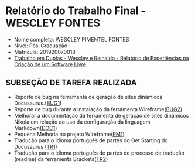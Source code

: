 # Relatório do Trabalho Final - WESCLEY FONTES

* Nome completo: WESCLEY PIMENTEL FONTES
* Nível: Pós-Graduação
* Matrícula: 201920070018
* [Trabalho em Duplas - Wescley e Reinaldo - Relatório de Experiências na Criação de um Software Livre](https://docs.google.com/document/d/1-gKaedO37KwaNecqbjTn_oSSuCYnOjZPEI8QJtJ_0aY/edit?usp=sharing)

## SUBSEÇÃO DE TAREFA REALIZADA

* Reporte de bug na ferramenta de geração de sites dinâmicos Docusaurus.([BUG1](https://github.com/facebook/docusaurus/issues/1620))
* Reporte de bug durante a instalação da ferramenta Wireframe([BUG2](https://github.com/agauniyal/wireframe/issues/32))
* Melhorar a documentação da ferramenta de geração de sites dinâmicos Nikola em relação ao uso da configuração da linguagem Markdown([DOC1](https://github.com/getnikola/nikola/issues/3268))
* Pequena Melhoria no projeto Wireframe([PM1](https://github.com/agauniyal/wireframe/pull/33))
* Tradução para o idioma português de partes do Get Starting do Docusaurus ([TR1](https://crowdin.com/translate/docusaurus/2499/en-ptbr))
* Tradução para o idioma português de partes do processo de tradução (readme) da ferramenta Brackets([TR2](https://github.com/adobe/brackets/issues/14822))
